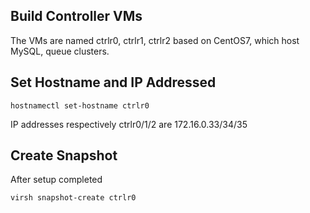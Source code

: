 ## Build Controller VMs
The VMs are named ctrlr0, ctrlr1, ctrlr2 based on CentOS7, which host MySQL, queue clusters.

## Set Hostname and IP Addressed
	hostnamectl set-hostname ctrlr0

IP addresses respectively ctrlr0/1/2 are 172.16.0.33/34/35

## Create Snapshot
After setup completed

	virsh snapshot-create ctrlr0
